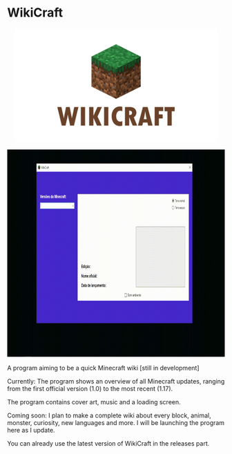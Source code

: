 # WikiCraft

<p align="center">
  <img width="470" src="assets/to_readme/splashtogithub.png"
</p>

<p align="center">
  <img width="800" height="480" src="assets/to_readme/wikicraft_git.gif"
</p>



A program aiming to be a quick Minecraft wiki [still in development]

Currently: The program shows an overview of all Minecraft updates, ranging from the first official version (1.0) to the most recent (1.17).

The program contains cover art, music and a loading screen.

Coming soon: I plan to make a complete wiki about every block, animal, monster, curiosity, new languages and more. I will be launching the program here as I update.

You can already use the latest version of WikiCraft in the releases part.
